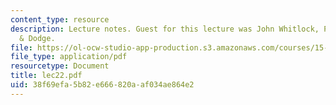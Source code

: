 ```yaml
---
content_type: resource
description: Lecture notes. Guest for this lecture was John Whitlock, Partner, Palmer
  & Dodge.
file: https://ol-ocw-studio-app-production.s3.amazonaws.com/courses/15-617-the-law-of-corporate-finance-and-financial-markets-spring-2004/38f69efa5b82e666820aaf034ae864e2_lec22.pdf
file_type: application/pdf
resourcetype: Document
title: lec22.pdf
uid: 38f69efa-5b82-e666-820a-af034ae864e2
---
```

